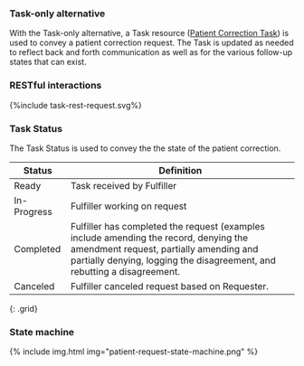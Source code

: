 ### Task-only alternative

With the Task-only alternative, a Task resource ([Patient Correction Task](StructureDefinition-patient-correction-task.html)) is used to convey a patient correction request. The Task is updated as needed to reflect back and forth communication as well as for the various follow-up states that can exist.

### RESTful interactions

<div>
{%include task-rest-request.svg%}
</div>

### Task Status

The Task Status is used to convey the the state of the patient correction.

Status | Definition |
---|---
Ready | Task received by Fulfiller
In-Progress | Fulfiller working on request
Completed | Fulfiller has completed the request (examples include amending the record, denying the amendment request, partially amending and partially denying, logging the disagreement, and rebutting a disagreement.
Canceled | Fulfiller canceled request based on Requester.
{: .grid}

### State machine

{% include img.html img="patient-request-state-machine.png" %}
